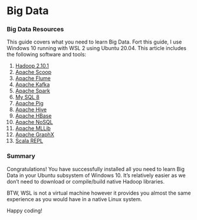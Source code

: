 # Big Data
### Big Data Resources

This guide covers what you need to learn Big Data. Fort this guide, I use Windows 10 running with WSL 2 using Ubuntu 20.04. This article includes the following software and tools:
1. [Hadoop 2.10.1](Hadoop.md)
2. [Apache Scoop](SCOOP.md)
3. [Apache Flume](FLUME.md)
4. [Apache Kafka](KAFKA.md)
5. [Apache Spark](SPARK.md)
6. [My SQL 8](MYSQL.md)
7. [Apache Pig](PIG.md)
8. [Apache Hive](HIVE.md)
9. [Apache HBase](HBASE.md)
10. [Apache NoSQL](NOSQL.md)
11. [Apache MLLib](MLLIB.md)
12. [Apache GraphX](GRAPHX.md)
13. [Scala REPL](SCALA.md)

### Summary
Congratulations! You have successfully installed all you need to learn Big Data in your Ubuntu subsystem of Windows 10. It’s relatively easier as we don’t need to download or compile/build native Hadoop libraries.

BTW, WSL is not a virtual machine however it provides you almost the same experience as you would have in a native Linux system.

Happy coding!
